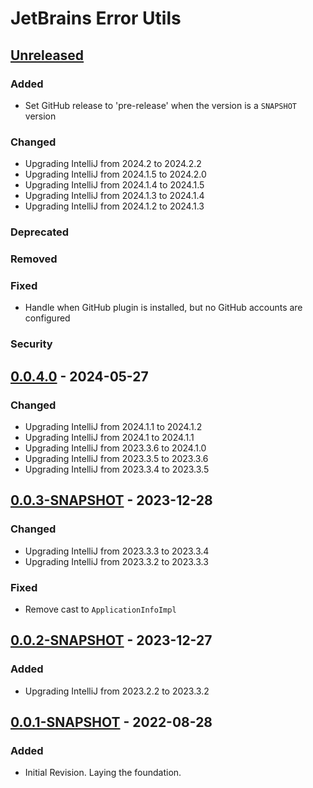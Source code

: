 <!-- Keep a Changelog guide -> https://keepachangelog.com -->

# JetBrains Error Utils

## [Unreleased]

### Added
- Set GitHub release to 'pre-release' when the version is a `SNAPSHOT` version

### Changed
- Upgrading IntelliJ from 2024.2 to 2024.2.2
- Upgrading IntelliJ from 2024.1.5 to 2024.2.0
- Upgrading IntelliJ from 2024.1.4 to 2024.1.5
- Upgrading IntelliJ from 2024.1.3 to 2024.1.4
- Upgrading IntelliJ from 2024.1.2 to 2024.1.3

### Deprecated

### Removed

### Fixed
- Handle when GitHub plugin is installed, but no GitHub accounts are configured

### Security

## [0.0.4.0] - 2024-05-27

### Changed

- Upgrading IntelliJ from 2024.1.1 to 2024.1.2
- Upgrading IntelliJ from 2024.1 to 2024.1.1
- Upgrading IntelliJ from 2023.3.6 to 2024.1.0
- Upgrading IntelliJ from 2023.3.5 to 2023.3.6
- Upgrading IntelliJ from 2023.3.4 to 2023.3.5

## [0.0.3-SNAPSHOT] - 2023-12-28

### Changed

- Upgrading IntelliJ from 2023.3.3 to 2023.3.4
- Upgrading IntelliJ from 2023.3.2 to 2023.3.3

### Fixed

- Remove cast to `ApplicationInfoImpl`

## [0.0.2-SNAPSHOT] - 2023-12-27

### Added

- Upgrading IntelliJ from 2023.2.2 to 2023.3.2

## [0.0.1-SNAPSHOT] - 2022-08-28

### Added

- Initial Revision. Laying the foundation.

[Unreleased]: https://github.com/ChrisCarini/jetbrains-error-utils/compare/v0.0.4.0...HEAD
[0.0.4.0]: https://github.com/ChrisCarini/jetbrains-error-utils/compare/v0.0.3-SNAPSHOT...v0.0.4.0
[0.0.3-SNAPSHOT]: https://github.com/ChrisCarini/jetbrains-error-utils/compare/v0.0.2-SNAPSHOT...v0.0.3-SNAPSHOT
[0.0.2-SNAPSHOT]: https://github.com/ChrisCarini/jetbrains-error-utils/compare/v0.0.1-SNAPSHOT...v0.0.2-SNAPSHOT
[0.0.1-SNAPSHOT]: https://github.com/ChrisCarini/jetbrains-error-utils/commits/v0.0.1-SNAPSHOT
[0.0.4.0]: https://github.com/ChrisCarini/jetbrains-error-utils/compare/v0.0.3-SNAPSHOT...v0.0.4.0
